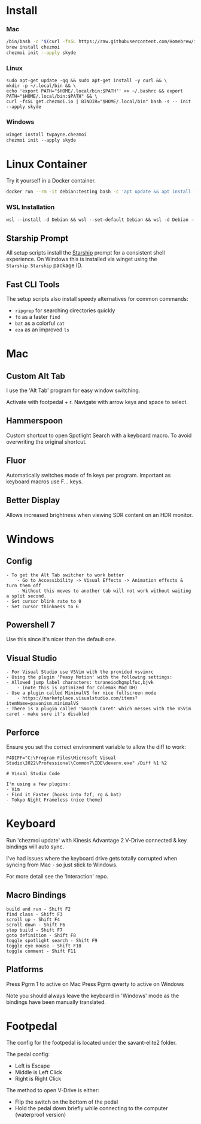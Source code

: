 # Install

### Mac

```sh
/bin/bash -c "$(curl -fsSL https://raw.githubusercontent.com/Homebrew/install/HEAD/install.sh)"
brew install chezmoi
chezmoi init --apply skyde
```

### Linux

```
sudo apt-get update -qq && sudo apt-get install -y curl && \
mkdir -p ~/.local/bin && \
echo 'export PATH="$HOME/.local/bin:$PATH"' >> ~/.bashrc && export PATH="$HOME/.local/bin:$PATH" && \
curl -fsSL get.chezmoi.io | BINDIR="$HOME/.local/bin" bash -s -- init --apply skyde
```

### Windows

```ps
winget install twpayne.chezmoi
chezmoi init --apply skyde
```

# Linux Container

Try it yourself in a Docker container.

```sh
docker run --rm -it debian:testing bash -c 'apt update && apt install -y curl git && curl -fsSL get.chezmoi.io | bash -s -- init --apply skyde && exec bash'
```

### WSL Installation

```ps
wsl --install -d Debian && wsl --set-default Debian && wsl -d Debian -- bash -lc 'sudo sed -i "s/bookworm/trixie/g" /etc/apt/sources.list && sudo apt update && sudo apt full-upgrade -y && curl -fsLS get.chezmoi.io | bash -s -- init --apply skyde'
```

## Starship Prompt

All setup scripts install the [Starship](https://starship.rs) prompt for a consistent shell experience.
On Windows this is installed via winget using the `Starship.Starship` package ID.

## Fast CLI Tools

The setup scripts also install speedy alternatives for common commands:

- `ripgrep` for searching directories quickly
- `fd` as a faster `find`
- `bat` as a colorful `cat`
- `eza` as an improved `ls`

# Mac

## Custom Alt Tab

I use the 'Alt Tab' program for easy window switching.

Activate with footpedal + r. Navigate with arrow keys and space to select.

## Hammerspoon

Custom shortcut to open Spotlight Search with a keyboard macro. To avoid overwriting the original shortcut.

## Fluor

Automatically switches mode of fn keys per program. Important as keyboard macros use F... keys. 

## Better Display

Allows increased brightness when viewing SDR content on an HDR monitor.

# Windows

## Config

```
- To get the Alt Tab switcher to work better
    - Go to Accessibility -> Visual Effects -> Animation effects & turn them off
    - Without this moves to another tab will not work without waiting a split second.
- Set cursor blink rate to 0
- Set cursor thinkness to 6
```

## Powershell 7

Use this since it's nicer than the default one.

## Visual Studio

```
- For Visual Studio use VSVim with the provided vsvimrc
- Using the plugin 'Peasy Motion' with the following settings:
- Allowed jump label characters: tsraneiodhgmplfuc,bjvk
    - (note this is optimized for Colemak Mod DH)
- Use a plugin called MinimalVS for nice fullscreen mode
    - https://marketplace.visualstudio.com/items?itemName=pavonism.minimalVS
- There is a plugin called 'Smooth Caret' which messes with the VSVim caret - make sure it's disabled
```

## Perforce

Ensure you set the correct environment variable to allow the diff to work:

```
P4DIFF="C:\Program Files\Microsoft Visual Studio\2022\Professional\Common7\IDE\devenv.exe" /Diff %1 %2

# Visual Studio Code

I'm using a few plugins:
- Vim
- Find it Faster (hooks into fzf, rg & bat)
- Tokyo Night Frameless (nice theme)
```

# Keyboard

Run 'chezmoi update' with Kinesis Advantage 2 V-Drive connected & key bindings will auto sync.

I've had issues where the keyboard drive gets totally corrupted when syncing from Mac - so just stick to Windows.

For more detail see the 'Interaction' repo.

## Macro Bindings

```
build and run - Shift F2
find class - Shift F3
scroll up - Shift F4
scroll down - Shift F6
stop build - Shift F7
goto definition - Shift F8
toggle spotlight search - Shift F9
toggle eye mouse - Shift F10
toggle comment - Shift F11
```

## Platforms

Press Pgrm 1 to active on Mac
Press Pgrm qwerty to active on Windows

Note you should always leave the keyboard in 'Windows' mode as the bindings have been manually translated.

# Footpedal

The config for the footpedal is located under the savant-elite2 folder.

The pedal config:
- Left is Escape
- Middle is Left Click
- Right is Right Click

The method to open V-Drive is either:
- Flip the switch on the bottom of the pedal
- Hold the pedal down briefly while connecting to the computer (waterproof version)
